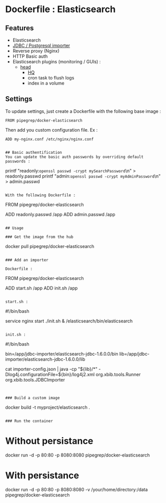 # Dockerfile : Elasticsearch

## Features
* Elasticsearch
* [JDBC / Postgresql importer](https://github.com/jprante/elasticsearch-jdbc/)
* Reverse proxy (Nginx)
* HTTP Basic auth
* Elasticsearch plugins (monitoring / GUIs) :
  * [head](http://mobz.github.io/elasticsearch-head/)
    * [HQ](https://github.com/royrusso/elasticsearch-HQ)
    * cron task to flush logs
    * index in a volume

## Settings

To update settings, just create a Dockerfile with the following base image :
```
FROM pipegrep/docker-elasticsearch
```

Then add you custom configuration file. Ex :
```
ADD my-nginx.conf /etc/nginx/nginx.conf


## Basic authentification
You can update the basic auth passwords by overriding default passwords :
```
printf "readonly:`openssl passwd -crypt mySearchPassword`\n"   > readonly.passwd
printf "admin:`openssl passwd -crypt myAdminPassword`\n"   > admin.passwd
```

With the following Dockerfile :
```
FROM pipegrep/docker-elasticsearch

ADD readonly.passwd /app
ADD admin.passwd /app
```

## Usage

### Get the image from the hub
```
docker pull pipegrep/docker-elasticsearch
```

### Add an importer

Dockerfile :
```
FROM pipegrep/docker-elasticsearch

ADD start.sh /app
ADD init.sh /app
```

start.sh :
```
#!/bin/bash

service nginx start
./init.sh &
/elasticsearch/bin/elasticsearch
```

init.sh :
```
#!/bin/bash

bin=/app/jdbc-importer/elasticsearch-jdbc-1.6.0.0/bin
lib=/app/jdbc-importer/elasticsearch-jdbc-1.6.0.0/lib

cat importer-config.json | java  -cp "${lib}/*" -Dlog4j.configurationFile=${bin}/log4j2.xml org.xbib.tools.Runner org.xbib.tools.JDBCImporter
```


### Build a custom image
```
docker build -t myproject/elasticsearch .
```

### Run the container
```
# Without persistance
docker run -d -p 80:80 -p 8080:8080 pipegrep/docker-elasticsearch
# With persistance
docker run -d -p 80:80 -p 8080:8080 -v /your/home/directory:/data pipegrep/docker-elasticsearch
```
